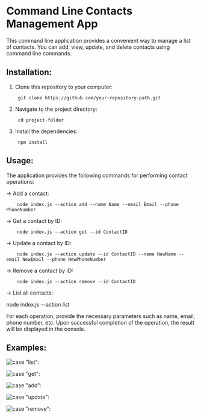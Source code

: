 # Command Line Contacts Management App
This command line application provides a convenient way to manage a list of contacts. You can add, view, update, and delete contacts using command line commands.

## Installation:

1. Clone this repository to your computer:

		git clone https://github.com/your-repository-path.git

2. Navigate to the project directory:

		cd project-folder

3. Install the dependencies:

		npm install

## Usage:

The application provides the following commands for performing contact operations:

-> Add a contact:

		node index.js --action add --name Name --email Email --phone PhoneNumber

-> Get a contact by ID:

		node index.js --action get --id ContactID

-> Update a contact by ID:

		node index.js --action update --id ContactID --name NewName --email NewEmail --phone NewPhoneNumber

-> Remove a contact by ID:

		node index.js --action remove --id ContactID

-> List all contacts:

node index.js --action list

For each operation, provide the necessary parameters such as name, email, phone number, etc. Upon successful completion of the operation, the result will be displayed in the console.

## Examples:

   ![case "list":](https://i.ibb.co/Wz8XdsF/list.png)
	
   ![case "get":](https://i.ibb.co/7rr9J7T/get.png)
   
   ![case "add":](https://i.ibb.co/LPrLsZK/add.png)

   ![case "update":](https://i.ibb.co/sbqFpQX/update.png)
   
   ![case "remove":](https://i.ibb.co/m8H4CMX/remove.png)
   
